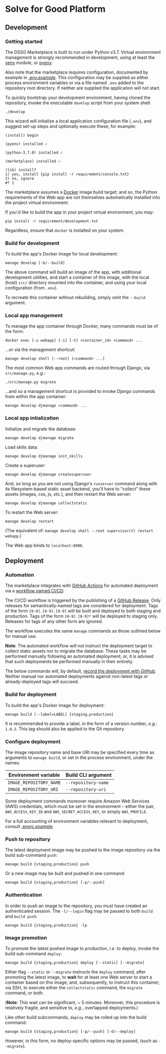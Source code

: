 # Solve for Good Platform
## Development

### Getting started

The DSSG Marketplace is built to run under Python v3.7. Virtual environment management is strongly recommended in development, using at least the [venv](https://docs.python.org/3/library/venv.html) module, or [pyenv](https://github.com/pyenv/pyenv).

Also note that the marketplace requires configuration, documented by example in [.env.example](.env.example). This configuration may be supplied as either process environment variables or via a file named `.env` added to the repository root directory. If neither are supplied the application will not start.

To quickly bootstrap your development environment, having cloned the repository, invoke the executable `develop` script from your system shell:

    ./develop

This wizard will initialize a local application configuration file (`.env`), and suggest set-up steps and optionally execute these, for example:

    (install) begin

    (pyenv) installed ✓

    (python-3.7.0) installed ✓

    (marketplace) installed ✓

    (lib) install?
    1) yes, install {pip install -r requirement/console.txt}
    2) no, ignore
    #? 1

The marketplace assumes a [Docker](https://www.docker.com/) image build target; and so, the Python requirements of the Web app are not themselves automatically installed into the project virtual environment.

If you'd like to build the app in your project virtual environment, you may:

    pip install -r requirement/development.txt

Regardless, ensure that `docker` is installed on your system.

### Build for development

To build the app's Docker image for local development:

    manage develop [-b/--build]

The above command will build an image of the app, with additional development utilities, and start a container of this image, with the local (host) `src/` directory mounted into the container, and using your local configuration (from `.env`).

To recreate this container without rebuilding, simply omit the `--build` argument.

### Local app management

To manage the app container through Docker, many commands must be of the form:

    docker exec [-u webapp] [-i] [-t] <container_id> <command> ...

…or via the management shortcut:

    manage develop shell [--root] [<command> ...]

The most common Web app commands are routed through Django, via `src/manage.py`, *e.g.*:

    ./src/manage.py migrate

…and so a management shortcut is provided to invoke Django commands from within the app container:

    manage develop djmanage <command> ...

### Local app intialization

Initialize and migrate the database:

    manage develop djmanage migrate

Load skills data:

    manage develop djmanage init_skills

Create a superuser:

    manage develop djmanage createsuperuser

And, so long as you are not using Django's `runserver` command along with its filesystem-based static asset backend, you'll have to "collect" these assets (images, css, js, *etc.*), and then restart the Web server:

    manage develop djmanage collectstatic

To restart the Web server:

    manage develop restart

(The equivalent of: `manage develop shell --root supervisorctl restart webapp`.)

The Web app binds to `localhost:8000`.

## Deployment

### Automation

The marketplace integrates with [GitHub Actions](https://github.com/dssg/marketplace/actions) for automated deployment via a [workflow named CI/CD](.github/workflows/build-deploy.yml).

The CI/CD workflow is triggered by the publishing of a [GitHub Release](https://github.com/dssg/marketplace/releases). Only releases for semantically-named tags are considered for deployment. Tags of the form `[0-9].[0-9].[0-9]` will be built and deployed to both staging and production. Tags of the form `[0-9].[0-9]*` will be deployed to staging only. Releases for tags of any other form are ignored.

The workflow executes the same `manage` commands as those outlined below for manual use.

**Note**: The automated workflow *will not* instruct the deployment target to collect static assets nor to migrate the database. These tasks may be performed manually following an automated deployment; or, it is advised that such deployments be performed manually in their entirety.

The below commands will, by default, [record the deployment with GitHub](https://api.github.com/repos/dssg/marketplace/deployments). Neither manual nor automated deployments against non-latest tags or already-deployed tags will succeed.

### Build for deployment

To build the app's Docker image for deployment:

    manage build [--label=LABEL] {staging,production}

It is recommended to provide a label, in the form of a version number, *e.g.*: `1.0.2`. This tag should also be applied to the Git repository.

### Configure deployment

The image repository name and base URI may be specified every time as arguments to `manage build`, or set in the process environment, under the names:

| Environment variable    | Build CLI argument  |
| --------------------    | ------------------  |
| `IMAGE_REPOSITORY_NAME` | `--repository-name` |
| `IMAGE_REPOSITORY_URI`  | `--repository-uri`  |

Some deployment commands moreover require Amazon Web Services (AWS) credentials, which must be set in the environment – either the pair, `AWS_ACCESS_KEY_ID` and `AWS_SECRET_ACCESS_KEY`, or simply `AWS_PROFILE`.

For a full accounting of environment variables relevant to deployment, consult [.envrc.example](.envrc.example).

### Push to repository

The latest deployment image may be pushed to the image repository via the build sub-command `push`:

    manage build {staging,production} push

Or a new image may be built and pushed in one command:

    manage build {staging,production} [-p/--push]

### Authentication

In order to push an image to the repository, you must have created an authenticated session. The `-l/--login` flag may be passed to both `build` and `build push`:

    manage build {staging,production} -lp

### Image promotion

To promote the latest pushed image to production, *i.e.* to deploy, invoke the build sub-command `deploy`:

    manage build {staging,production} deploy [--static] [--migrate]

Either flag `--static` or `--migrate` instructs the `deploy` command, after promoting the latest image, to **wait** for at least one Web server to start a container based on this image; and, subsequently, to instruct this container, via SSH, to execute either the `collectstatic` command, the `migrate` command, or both.

(**Note**: This wait can be significant, ~ 5 minutes. Moreover, this procedure is relatively fragile, and sensitive to, *e.g.*, overlapped deployments.)

Like other build subcommands, `deploy` may be rolled up into the build command:

    manage build {staging,production} [-p/--push] [-d/--deploy]

However, in this form, no deploy-specific options may be passed, (such as `--migrate`).
